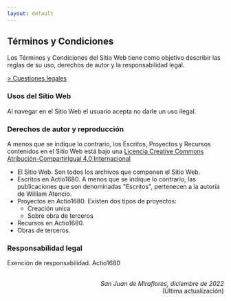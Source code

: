 ```yaml
---
layout: default
---
```

## Términos y Condiciones
Los Términos y Condiciones del Sitio Web tiene como objetivo describir las reglas de su uso, derechos de autor y  la responsabilidad legal. 

[> Cuestiones legales](/legal.md)

### Usos del Sitio Web
Al navegar en el Sitio Web el usuario acepta no darle un uso ilegal. 

### Derechos de autor y reproducción
A menos que se indique lo contrario, los Escritos, Proyectos y Recursos contenidos en el Sitio Web está bajo una <a rel="license" href="https://creativecommons.org/licenses/by-sa/4.0/deed.es">Licencia Creative Commons Atribución-CompartirIgual 4.0 Internacional</a>
 

- El Sitio Web. Son todos los archivos que componen el Sitio Web. 
- Escritos en Actio1680. A menos que se indique lo contrario, las publicaciones que son denominadas "Escritos", pertenecen a la autoría de William Atencio. 
- Proyectos en Actio1680. Existen dos tipos de proyectos:
  - Creación unica
  - Sobre obra de terceros
- Recursos en Actio1680. 
- Obras de terceros. 

 
### Responsabilidad legal 
Exención de responsabilidad.  Actio1680 



<br>
<div align="right">
<i>San Juan de Miraflores, diciembre de 2022</i><br>
(Última actualización)
</div>
<br>
